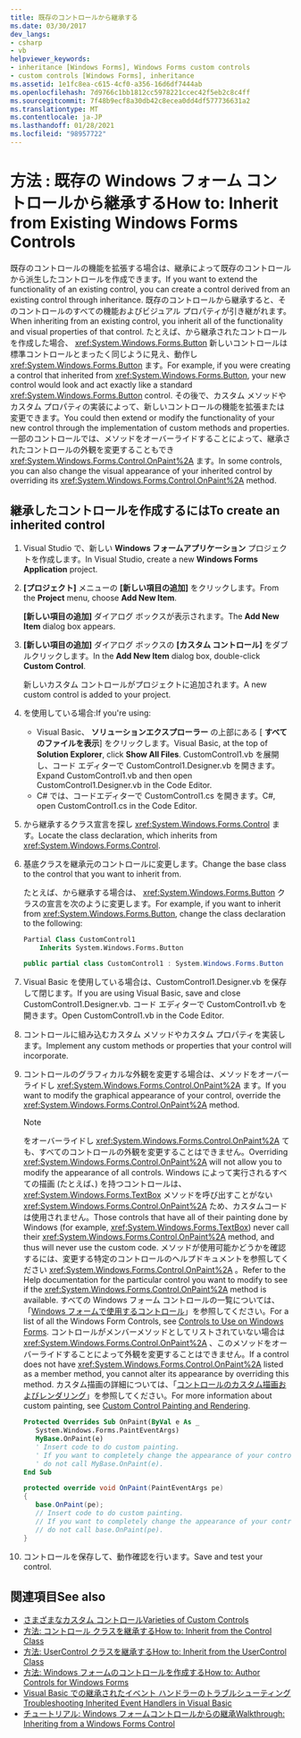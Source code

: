```yaml
---
title: 既存のコントロールから継承する
ms.date: 03/30/2017
dev_langs:
- csharp
- vb
helpviewer_keywords:
- inheritance [Windows Forms], Windows Forms custom controls
- custom controls [Windows Forms], inheritance
ms.assetid: 1e1fc8ea-c615-4cf0-a356-16d6df7444ab
ms.openlocfilehash: 7d9766c1bb1812cc5978221ccec42f5eb2c8c4ff
ms.sourcegitcommit: 7f48b9ecf8a30db42c8ecea0dd4df577736631a2
ms.translationtype: MT
ms.contentlocale: ja-JP
ms.lasthandoff: 01/28/2021
ms.locfileid: "98957722"
---
```

# <a name="how-to-inherit-from-existing-windows-forms-controls"></a><span data-ttu-id="6322f-102">方法 : 既存の Windows フォーム コントロールから継承する</span><span class="sxs-lookup"><span data-stu-id="6322f-102">How to: Inherit from Existing Windows Forms Controls</span></span>

<span data-ttu-id="6322f-103">既存のコントロールの機能を拡張する場合は、継承によって既存のコントロールから派生したコントロールを作成できます。</span><span class="sxs-lookup"><span data-stu-id="6322f-103">If you want to extend the functionality of an existing control, you can create a control derived from an existing control through inheritance.</span></span> <span data-ttu-id="6322f-104">既存のコントロールから継承すると、そのコントロールのすべての機能およびビジュアル プロパティが引き継がれます。</span><span class="sxs-lookup"><span data-stu-id="6322f-104">When inheriting from an existing control, you inherit all of the functionality and visual properties of that control.</span></span> <span data-ttu-id="6322f-105">たとえば、から継承されたコントロールを作成した場合、 <xref:System.Windows.Forms.Button> 新しいコントロールは標準コントロールとまったく同じように見え、動作し <xref:System.Windows.Forms.Button> ます。</span><span class="sxs-lookup"><span data-stu-id="6322f-105">For example, if you were creating a control that inherited from <xref:System.Windows.Forms.Button>, your new control would look and act exactly like a standard <xref:System.Windows.Forms.Button> control.</span></span> <span data-ttu-id="6322f-106">その後で、カスタム メソッドやカスタム プロパティの実装によって、新しいコントロールの機能を拡張または変更できます。</span><span class="sxs-lookup"><span data-stu-id="6322f-106">You could then extend or modify the functionality of your new control through the implementation of custom methods and properties.</span></span> <span data-ttu-id="6322f-107">一部のコントロールでは、メソッドをオーバーライドすることによって、継承されたコントロールの外観を変更することもでき <xref:System.Windows.Forms.Control.OnPaint%2A> ます。</span><span class="sxs-lookup"><span data-stu-id="6322f-107">In some controls, you can also change the visual appearance of your inherited control by overriding its <xref:System.Windows.Forms.Control.OnPaint%2A> method.</span></span>

## <a name="to-create-an-inherited-control"></a><span data-ttu-id="6322f-108">継承したコントロールを作成するには</span><span class="sxs-lookup"><span data-stu-id="6322f-108">To create an inherited control</span></span>

1. <span data-ttu-id="6322f-109">Visual Studio で、新しい **Windows フォームアプリケーション** プロジェクトを作成します。</span><span class="sxs-lookup"><span data-stu-id="6322f-109">In Visual Studio, create a new **Windows Forms Application** project.</span></span>

1. <span data-ttu-id="6322f-110">**[プロジェクト]** メニューの **[新しい項目の追加]** をクリックします。</span><span class="sxs-lookup"><span data-stu-id="6322f-110">From the **Project** menu, choose **Add New Item**.</span></span>

    <span data-ttu-id="6322f-111">**[新しい項目の追加]** ダイアログ ボックスが表示されます。</span><span class="sxs-lookup"><span data-stu-id="6322f-111">The **Add New Item** dialog box appears.</span></span>

1. <span data-ttu-id="6322f-112">**[新しい項目の追加]** ダイアログ ボックスの **[カスタム コントロール]** をダブルクリックします。</span><span class="sxs-lookup"><span data-stu-id="6322f-112">In the **Add New Item** dialog box, double-click **Custom Control**.</span></span>

    <span data-ttu-id="6322f-113">新しいカスタム コントロールがプロジェクトに追加されます。</span><span class="sxs-lookup"><span data-stu-id="6322f-113">A new custom control is added to your project.</span></span>

1. <span data-ttu-id="6322f-114">を使用している場合:</span><span class="sxs-lookup"><span data-stu-id="6322f-114">If you're using:</span></span>

    - <span data-ttu-id="6322f-115">Visual Basic、 **ソリューションエクスプローラー** の上部にある [ **すべてのファイルを表示**] をクリックします。</span><span class="sxs-lookup"><span data-stu-id="6322f-115">Visual Basic, at the top of **Solution Explorer**, click **Show All Files**.</span></span> <span data-ttu-id="6322f-116">CustomControl1.vb を展開し、コード エディターで CustomControl1.Designer.vb を開きます。</span><span class="sxs-lookup"><span data-stu-id="6322f-116">Expand CustomControl1.vb and then open CustomControl1.Designer.vb in the Code Editor.</span></span>
    - <span data-ttu-id="6322f-117">C# では、コードエディターで CustomControl1.cs を開きます。</span><span class="sxs-lookup"><span data-stu-id="6322f-117">C#, open CustomControl1.cs in the Code Editor.</span></span>

1. <span data-ttu-id="6322f-118">から継承するクラス宣言を探し <xref:System.Windows.Forms.Control> ます。</span><span class="sxs-lookup"><span data-stu-id="6322f-118">Locate the class declaration, which inherits from <xref:System.Windows.Forms.Control>.</span></span>

1. <span data-ttu-id="6322f-119">基底クラスを継承元のコントロールに変更します。</span><span class="sxs-lookup"><span data-stu-id="6322f-119">Change the base class to the control that you want to inherit from.</span></span>

     <span data-ttu-id="6322f-120">たとえば、から継承する場合は、 <xref:System.Windows.Forms.Button> クラスの宣言を次のように変更します。</span><span class="sxs-lookup"><span data-stu-id="6322f-120">For example, if you want to inherit from <xref:System.Windows.Forms.Button>, change the class declaration to the following:</span></span>

    ```vb
    Partial Class CustomControl1
        Inherits System.Windows.Forms.Button
    ```

    ```csharp
    public partial class CustomControl1 : System.Windows.Forms.Button
    ```

1. <span data-ttu-id="6322f-121">Visual Basic を使用している場合は、CustomControl1.Designer.vb を保存して閉じます。</span><span class="sxs-lookup"><span data-stu-id="6322f-121">If you are using Visual Basic, save and close CustomControl1.Designer.vb.</span></span> <span data-ttu-id="6322f-122">コード エディターで CustomControl1.vb を開きます。</span><span class="sxs-lookup"><span data-stu-id="6322f-122">Open CustomControl1.vb in the Code Editor.</span></span>

1. <span data-ttu-id="6322f-123">コントロールに組み込むカスタム メソッドやカスタム プロパティを実装します。</span><span class="sxs-lookup"><span data-stu-id="6322f-123">Implement any custom methods or properties that your control will incorporate.</span></span>

1. <span data-ttu-id="6322f-124">コントロールのグラフィカルな外観を変更する場合は、メソッドをオーバーライドし <xref:System.Windows.Forms.Control.OnPaint%2A> ます。</span><span class="sxs-lookup"><span data-stu-id="6322f-124">If you want to modify the graphical appearance of your control, override the <xref:System.Windows.Forms.Control.OnPaint%2A> method.</span></span>

    > [!NOTE]
    > <span data-ttu-id="6322f-125">をオーバーライドし <xref:System.Windows.Forms.Control.OnPaint%2A> ても、すべてのコントロールの外観を変更することはできません。</span><span class="sxs-lookup"><span data-stu-id="6322f-125">Overriding <xref:System.Windows.Forms.Control.OnPaint%2A> will not allow you to modify the appearance of all controls.</span></span> <span data-ttu-id="6322f-126">Windows によって実行されるすべての描画 (たとえば、) を持つコントロールは、 <xref:System.Windows.Forms.TextBox> メソッドを呼び出すことがない <xref:System.Windows.Forms.Control.OnPaint%2A> ため、カスタムコードは使用されません。</span><span class="sxs-lookup"><span data-stu-id="6322f-126">Those controls that have all of their painting done by Windows (for example, <xref:System.Windows.Forms.TextBox>) never call their <xref:System.Windows.Forms.Control.OnPaint%2A> method, and thus will never use the custom code.</span></span> <span data-ttu-id="6322f-127">メソッドが使用可能かどうかを確認するには、変更する特定のコントロールのヘルプドキュメントを参照してください <xref:System.Windows.Forms.Control.OnPaint%2A> 。</span><span class="sxs-lookup"><span data-stu-id="6322f-127">Refer to the Help documentation for the particular control you want to modify to see if the <xref:System.Windows.Forms.Control.OnPaint%2A> method is available.</span></span> <span data-ttu-id="6322f-128">すべての Windows フォーム コントロールの一覧については、「[Windows フォームで使用するコントロール](controls-to-use-on-windows-forms.md)」を参照してください。</span><span class="sxs-lookup"><span data-stu-id="6322f-128">For a list of all the Windows Form Controls, see [Controls to Use on Windows Forms](controls-to-use-on-windows-forms.md).</span></span> <span data-ttu-id="6322f-129">コントロールがメンバーメソッドとしてリストされていない場合は <xref:System.Windows.Forms.Control.OnPaint%2A> 、このメソッドをオーバーライドすることによって外観を変更することはできません。</span><span class="sxs-lookup"><span data-stu-id="6322f-129">If a control does not have <xref:System.Windows.Forms.Control.OnPaint%2A> listed as a member method, you cannot alter its appearance by overriding this method.</span></span> <span data-ttu-id="6322f-130">カスタム描画の詳細については、「[コントロールのカスタム描画およびレンダリング](custom-control-painting-and-rendering.md)」を参照してください。</span><span class="sxs-lookup"><span data-stu-id="6322f-130">For more information about custom painting, see [Custom Control Painting and Rendering](custom-control-painting-and-rendering.md).</span></span>

    ```vb
    Protected Overrides Sub OnPaint(ByVal e As _
       System.Windows.Forms.PaintEventArgs)
       MyBase.OnPaint(e)
       ' Insert code to do custom painting.
       ' If you want to completely change the appearance of your control,
       ' do not call MyBase.OnPaint(e).
    End Sub
    ```

    ```csharp
    protected override void OnPaint(PaintEventArgs pe)
    {
       base.OnPaint(pe);
       // Insert code to do custom painting.
       // If you want to completely change the appearance of your control,
       // do not call base.OnPaint(pe).
    }
    ```

1. <span data-ttu-id="6322f-131">コントロールを保存して、動作確認を行います。</span><span class="sxs-lookup"><span data-stu-id="6322f-131">Save and test your control.</span></span>

## <a name="see-also"></a><span data-ttu-id="6322f-132">関連項目</span><span class="sxs-lookup"><span data-stu-id="6322f-132">See also</span></span>

- [<span data-ttu-id="6322f-133">さまざまなカスタム コントロール</span><span class="sxs-lookup"><span data-stu-id="6322f-133">Varieties of Custom Controls</span></span>](varieties-of-custom-controls.md)
- [<span data-ttu-id="6322f-134">方法: コントロール クラスを継承する</span><span class="sxs-lookup"><span data-stu-id="6322f-134">How to: Inherit from the Control Class</span></span>](how-to-inherit-from-the-control-class.md)
- [<span data-ttu-id="6322f-135">方法: UserControl クラスを継承する</span><span class="sxs-lookup"><span data-stu-id="6322f-135">How to: Inherit from the UserControl Class</span></span>](how-to-inherit-from-the-usercontrol-class.md)
- [<span data-ttu-id="6322f-136">方法: Windows フォームのコントロールを作成する</span><span class="sxs-lookup"><span data-stu-id="6322f-136">How to: Author Controls for Windows Forms</span></span>](how-to-author-controls-for-windows-forms.md)
- [<span data-ttu-id="6322f-137">Visual Basic での継承されたイベント ハンドラーのトラブルシューティング</span><span class="sxs-lookup"><span data-stu-id="6322f-137">Troubleshooting Inherited Event Handlers in Visual Basic</span></span>](/dotnet/visual-basic/programming-guide/language-features/events/troubleshooting-inherited-event-handlers)
- [<span data-ttu-id="6322f-138">チュートリアル: Windows フォームコントロールからの継承</span><span class="sxs-lookup"><span data-stu-id="6322f-138">Walkthrough: Inheriting from a Windows Forms Control</span></span>](walkthrough-inheriting-from-a-windows-forms-control-with-visual-csharp.md)
